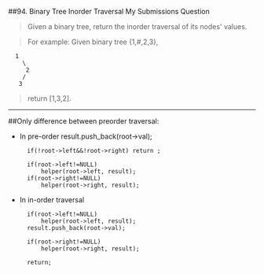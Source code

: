 ##94. Binary Tree Inorder Traversal My Submissions Question


> Given a binary tree, return the inorder traversal of its nodes' values.

> For example:
Given binary tree {1,#,2,3},
>
      1
        \
         2
        /
       3
> return [1,3,2].


---

##Only difference between preorder traversal:
- In pre-order
    result.push_back(root->val); 
        
        if(!root->left&&!root->right) return ;
        
        if(root->left!=NULL) 
            helper(root->left, result);
        if(root->right!=NULL)
            helper(root->right, result);

- In in-order traversal   

        if(root->left!=NULL) 
            helper(root->left, result);
        result.push_back(root->val); 

        if(root->right!=NULL)
            helper(root->right, result);
            
        return;
